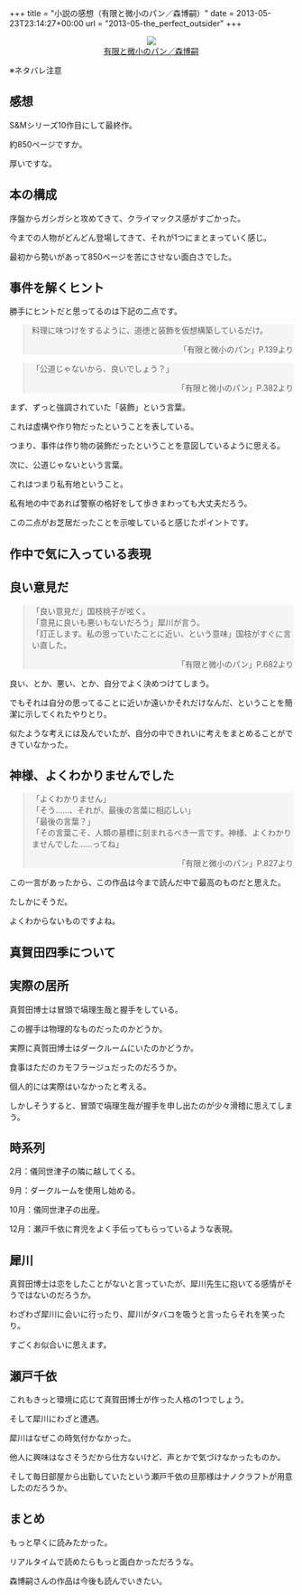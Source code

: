 +++
title = "小説の感想（有限と微小のパン／森博嗣）"
date = 2013-05-23T23:14:27+00:00
url = "2013-05-the_perfect_outsider"
+++

<div style="text-align: center;">
  <a href="http://www.amazon.co.jp/gp/product/4062732947/ref=as_li_ss_il?ie=UTF8&#038;camp=247&#038;creative=7399&#038;creativeASIN=4062732947&#038;linkCode=as2&#038;tag=5000164-22"><img border="0" src="http://ws-fe.amazon-adsystem.com/widgets/q?_encoding=UTF8&#038;ASIN=4062732947&#038;Format=_SL160_&#038;ID=AsinImage&#038;MarketPlace=JP&#038;ServiceVersion=20070822&#038;WS=1&#038;tag=5000164-22" /><br /><span>有限と微小のパン／森博嗣</span></a><img src="http://ir-jp.amazon-adsystem.com/e/ir?t=5000164-22&#038;l=as2&#038;o=9&#038;a=4062732947" width="1" height="1" border="0" alt="" style="border:none !important; margin:0px !important;" />
</div>

※ネタバレ注意

## 感想

S&Mシリーズ10作目にして最終作。
  
約850ページですか。
  
厚いですな。

## 本の構成

序盤からガシガシと攻めてきて、クライマックス感がすごかった。
  
今までの人物がどんどん登場してきて、それが1つにまとまっていく感じ。
  
最初から勢いがあって850ページを苦にさせない面白さでした。

## 事件を解くヒント

勝手にヒントだと思ってるのは下記の二点です。
  

<blockquote style="background: rgba(245, 245, 245, 1);">
  <p>
    料理に味つけをするように、道徳と装飾を仮想構築しているだけ。
  </p>
  
  <div style="text-align: right;">
    「有限と微小のパン」P.139より
  </div>
</blockquote>

<blockquote style="background: rgba(245, 245, 245, 1);">
  <p>
    「公道じゃないから、良いでしょう？」
  </p>
  
  <div style="text-align: right;">
    「有限と微小のパン」P.382より
  </div>
</blockquote>

まず、ずっと強調されていた「装飾」という言葉。
  
これは虚構や作り物だったということを表している。
  
つまり、事件は作り物の装飾だったということを意図しているように思える。
  

  
次に、公道じゃないという言葉。
  
これはつまり私有地ということ。
  
私有地の中であれば警察の格好をして歩きまわっても大丈夫だろう。
  

  
この二点がお芝居だったことを示唆していると感じたポイントです。

## 作中で気に入っている表現

## 良い意見だ

<blockquote style="background: rgba(245, 245, 245, 1);">
  <p>
    「良い意見だ」国枝桃子が呟く。<br /> 「意見に良いも悪いもないだろう」犀川が言う。<br /> 「訂正します。私の思っていたことに近い、という意味」国枝がすぐに言い直した。
  </p>
  
  <div style="text-align: right;">
    「有限と微小のパン」P.682より
  </div>
</blockquote>

良い、とか、悪い、とか、自分でよく決めつけてしまう。
  
でもそれは自分の思ってることに近いか遠いかそれだけなんだ、ということを簡潔に示してくれたやりとり。
  
似たような考えには及んでいたが、自分の中できれいに考えをまとめることができていなかった。

## 神様、よくわかりませんでした

<blockquote style="background: rgba(245, 245, 245, 1);">
  <p>
    「よくわかりません」<br /> 「そう……、それが、最後の言葉に相応しい」<br /> 「最後の言葉？」<br /> 「その言葉こそ、人類の墓標に刻まれるべき一言です。神様、よくわかりませんでした……ってね」
  </p>
  
  <div style="text-align: right;">
    「有限と微小のパン」P.827より
  </div>
</blockquote>

この一言があったから、この作品は今まで読んだ中で最高のものだと思えた。
  
たしかにそうだ。
  
よくわからないものですよね。

## 真賀田四季について

## 実際の居所

真賀田博士は冒頭で塙理生哉と握手をしている。
  
この握手は物理的なものだったのかどうか。
  
実際に真賀田博士はダークルームにいたのかどうか。
  
食事はただのカモフラージュだったのだろうか。
  
個人的には実際はいなかったと考える。
  
しかしそうすると、冒頭で塙理生哉が握手を申し出たのが少々滑稽に思えてしまう。

## 時系列

2月：儀同世津子の隣に越してくる。
  
9月：ダークルームを使用し始める。
  
10月：儀同世津子の出産。
  
12月：瀬戸千依に育児をよく手伝ってもらっているような表現。

## 犀川

真賀田博士は恋をしたことがないと言っていたが、犀川先生に抱いてる感情がそうではないのだろうか。
  
わざわざ犀川に会いに行ったり、犀川がタバコを吸うと言ったらそれを笑ったり。
  
すごくお似合いに思えます。

## 瀬戸千依

これもきっと環境に応じて真賀田博士が作った人格の1つでしょう。
  
そして犀川にわざと遭遇。
  
犀川はなぜこの時気付かなかった。
  
他人に興味はなさそうだから仕方ないけど、声とかで気づけなかったものか。
  
そして毎日部屋から出勤していたという瀬戸千依の旦那様はナノクラフトが用意したのだろうか。

## まとめ

もっと早くに読みたかった。
  
リアルタイムで読めたらもっと面白かっただろうな。
  
森博嗣さんの作品は今後も読んでいきたい。